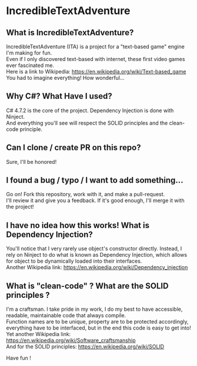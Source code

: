 # IncredibleTextAdventure

## What is IncredibleTextAdventure?
IncredibleTextAdventure (ITA) is a project for a "text-based game" engine I'm making for fun.\
Even if I only discovered text-based with internet, these first video games ever fascinated me.\
Here is a link to Wikipedia: https://en.wikipedia.org/wiki/Text-based_game \
You had to imagine everything! How wonderful...

## Why C#? What Have I used?
C# 4.7.2 is the core of the project. Dependency Injection is done with Ninject.\
And everything you'll see will respect the SOLID principles and the clean-code principle.

## Can I clone / create PR on this repo?
Sure, I'll be honored!

## I found a bug / typo / I want to add something...
Go on! Fork this repository, work with it, and make a pull-request.\
I'll review it and give you a feedback. If it's good enough, I'll merge it with the project!

## I have no idea how this works! What is Dependency Injection? 
You'll notice that I very rarely use object's constructor directly. Instead, I rely on Ninject to do what is known as Dependency Injection, which allows for object to be dynamically loaded into their interfaces. \
Another Wikipedia link: https://en.wikipedia.org/wiki/Dependency_injection

## What is "clean-code" ? What are the SOLID principles ?
I'm a craftsman. I take pride in my work, I do my best to have accessible, readable, maintainable code that always compile. \
Function names are to be unique, property are to be protected accordingly, everything have to be interfaced, but in the end this code is easy to get into! \
Yet another Wikipedia link: https://en.wikipedia.org/wiki/Software_craftsmanship \
And for the SOLID principles: https://en.wikipedia.org/wiki/SOLID

Have fun !
